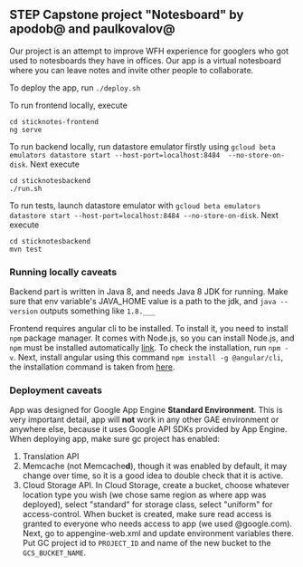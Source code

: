 ## STEP Capstone project "Notesboard" by apodob@ and paulkovalov@

Our project is an attempt to improve WFH experience for googlers who got used to notesboards they have in offices. Our app is a virtual notesboard where you can leave notes and invite other people to collaborate.

To deploy the app, run `./deploy.sh`

To run frontend locally, execute
```
cd sticknotes-frontend
ng serve
```

To run backend locally, run datastore emulator firstly using 
`gcloud beta emulators datastore start --host-port=localhost:8484  --no-store-on-disk`.
Next execute
```
cd sticknotesbackend
./run.sh
```

To run tests, launch datastore emulator with `gcloud beta emulators datastore start --host-port=localhost:8484 --no-store-on-disk`.
Next execute 
```
cd sticknotesbackend
mvn test
```

### Running locally caveats 
Backend part is written in Java 8, and needs Java 8 JDK for running. Make sure that env variable's JAVA_HOME value is a path to the jdk,
and `java --version` outputs something like `1.8.___`

Frontend requires angular cli to be installed. To install it, you need to install `npm` package manager. It comes with Node.js, so you can install Node.js, and `npm` must be installed automatically [link](https://www.npmjs.com/get-npm). To check the installation, run `npm -v`.
Next, install angular using this command `npm install -g @angular/cli`, the installation command is taken from [here](https://cli.angular.io/).

### Deployment caveats
App was designed for Google App Engine **Standard Environment**. This is very important detail, app will **not** work in any other GAE environment or anywhere else, because it uses Google API SDKs provided by App Engine. When deploying app, make sure gc project has enabled:
1. Translation API
2. Memcache (not Memcache**d**), though it was enabled by default, it may change over time, so it is a good idea to double check that it is active.
3. Cloud Storage API. In Cloud Storage, create a bucket, choose whatever location type you wish (we chose same region as where app was deployed), select "standard" for storage class, select "uniform" for access-control. When bucket is created, make sure read access is granted to everyone who needs access to app (we used @google.com). Next, go to appengine-web.xml and update environment variables there. Put GC project id to `PROJECT_ID` and name of the new bucket to the `GCS_BUCKET_NAME`.

